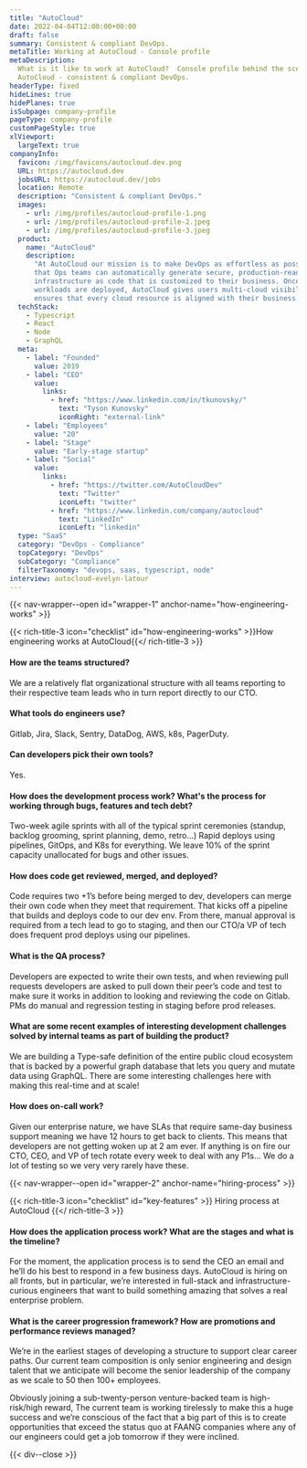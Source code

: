 ```yaml
---
title: "AutoCloud"
date: 2022-04-04T12:00:00+00:00
draft: false
summary: Consistent & compliant DevOps.
metaTitle: Working at AutoCloud - Console profile
metaDescription:
  What is it like to work at AutoCloud?  Console profile behind the scenes at
  AutoCloud - consistent & compliant DevOps.
headerType: fixed
hideLines: true
hidePlanes: true
isSubpage: company-profile
pageType: company-profile
customPageStyle: true
xlViewport:
  largeText: true
companyInfo:
  favicon: /img/favicons/autocloud.dev.png
  URL: https://autocloud.dev
  jobsURL: https://autocloud.dev/jobs
  location: Remote
  description: "Consistent & compliant DevOps."
  images:
    - url: /img/profiles/autocloud-profile-1.png
    - url: /img/profiles/autocloud-profile-2.jpeg
    - url: /img/profiles/autocloud-profile-3.jpeg
  product:
    name: "AutoCloud"
    description:
      "At AutoCloud our mission is to make DevOps as effortless as possible so
      that Ops teams can automatically generate secure, production-ready
      infrastructure as code that is customized to their business. Once
      workloads are deployed, AutoCloud gives users multi-cloud visibility and
      ensures that every cloud resource is aligned with their business."
  techStack:
    - Typescript
    - React
    - Node
    - GraphQL
  meta:
    - label: "Founded"
      value: 2019
    - label: "CEO"
      value:
        links:
          - href: "https://www.linkedin.com/in/tkunovsky/"
            text: "Tyson Kunovsky"
            iconRight: "external-link"
    - label: "Employees"
      value: "20"
    - label: "Stage"
      value: "Early-stage startup"
    - label: "Social"
      value:
        links:
          - href: "https://twitter.com/AutoCloudDev"
            text: "Twitter"
            iconLeft: "twitter"
          - href: "https://www.linkedin.com/company/autocloud"
            text: "LinkedIn"
            iconLeft: "linkedin"
  type: "SaaS"
  category: "DevOps - Compliance"
  topCategory: "DevOps"
  subCategory: "Compliance"
  filterTaxonomy: "devops, saas, typescript, node"
interview: autocloud-evelyn-latour
---
```


{{< nav-wrapper--open id="wrapper-1" anchor-name="how-engineering-works" >}}

{{< rich-title-3 icon="checklist" id="how-engineering-works" >}}How engineering
works at AutoCloud{{</ rich-title-3 >}}

#### How are the teams structured?

We are a relatively flat organizational structure with all teams reporting to
their respective team leads who in turn report directly to our CTO.

#### What tools do engineers use?

Gitlab, Jira, Slack, Sentry, DataDog, AWS, k8s, PagerDuty.

#### Can developers pick their own tools?

Yes.

#### How does the development process work? What's the process for working through bugs, features and tech debt?

Two-week agile sprints with all of the typical sprint ceremonies (standup,
backlog grooming, sprint planning, demo, retro...) Rapid deploys using
pipelines, GitOps, and K8s for everything. We leave 10% of the sprint capacity
unallocated for bugs and other issues.

#### How does code get reviewed, merged, and deployed?

Code requires two +1’s before being merged to dev, developers can merge their
own code when they meet that requirement. That kicks off a pipeline that builds
and deploys code to our dev env. From there, manual approval is required from a
tech lead to go to staging, and then our CTO/a VP of tech does frequent prod
deploys using our pipelines.

#### What is the QA process?

Developers are expected to write their own tests, and when reviewing pull
requests developers are asked to pull down their peer’s code and test to make
sure it works in addition to looking and reviewing the code on Gitlab. PMs do
manual and regression testing in staging before prod releases.

#### What are some recent examples of interesting development challenges solved by internal teams as part of building the product?

We are building a Type-safe definition of the entire public cloud ecosystem that
is backed by a powerful graph database that lets you query and mutate data using
GraphQL. There are some interesting challenges here with making this real-time
and at scale!

#### How does on-call work?

Given our enterprise nature, we have SLAs that require same-day business support
meaning we have 12 hours to get back to clients. This means that developers are
not getting woken up at 2 am ever. If anything is on fire our CTO, CEO, and VP
of tech rotate every week to deal with any P1s... We do a lot of testing so we
very very rarely have these.

{{< nav-wrapper--open id="wrapper-2" anchor-name="hiring-process" >}}

{{< rich-title-3 icon="checklist" id="key-features" >}} Hiring process at AutoCloud
{{</ rich-title-3 >}}

#### How does the application process work? What are the stages and what is the timeline?

For the moment, the application process is to send the CEO an email and he’ll do
his best to respond in a few business days. AutoCloud is hiring on all fronts,
but in particular, we’re interested in full-stack and infrastructure-curious
engineers that want to build something amazing that solves a real enterprise
problem.

#### What is the career progression framework? How are promotions and performance reviews managed?

We’re in the earliest stages of developing a structure to support clear career
paths. Our current team composition is only senior engineering and design talent
that we anticipate will become the senior leadership of the company as we scale
to 50 then 100+ employees.

Obviously joining a sub-twenty-person venture-backed team is high-risk/high
reward, The current team is working tirelessly to make this a huge success and
we’re conscious of the fact that a big part of this is to create opportunities
that exceed the status quo at FAANG companies where any of our engineers could
get a job tomorrow if they were inclined.

{{< div--close >}}
